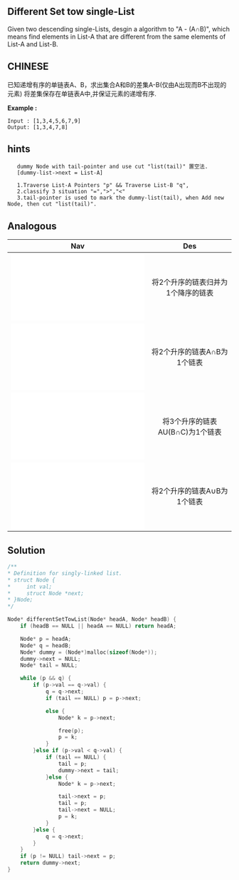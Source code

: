 ## Different Set tow single-List

Given two descending single-Lists, desgin a algorithm to "A - (A∩B)",
which means find elements in List-A that are different from the same elements of List-A and List-B.

## CHINESE
已知递增有序的单链表A、B，求出集合A和B的差集A-B(仅由A出现而B不出现的元素)
将差集保存在单链表A中,并保证元素的递增有序.

**Example :**
```
Input : [1,3,4,5,6,7,9]
Output: [1,3,4,7,8]
```

## hints
```
   dummy Node with tail-pointer and use cut "list(tail)" 置空法.
   [dummy-list->next = List-A]

   1.Traverse List-A Pointers "p" && Traverse List-B "q",
   2.classify 3 situation "=",">","<"
   3.tail-pointer is used to mark the dummy-list(tail), when Add new Node, then cut "list(tail)".
```

## Analogous
|                         Nav               |                   Des            |
| :----------------------------------------:|:--------------------------------:|
| ![descendingTowList](descendingTowList.md)|将2个升序的链表归并为1个降序的链表|
| ![interSetTowList](interSetTowList.md)    |将2个升序的链表A∩B为1个链表       |
| ![mixThreeList](mixThreeList.md)          |将3个升序的链表AU(B∩C)为1个链表   |
| ![unionSetTowList](unionSetTowList.md)    |将2个升序的链表A∪B为1个链表       |


## Solution
```c
/**
* Definition for singly-linked list.
* struct Node {
*     int val;
*     struct Node *next;
* }Node;
*/

Node* differentSetTowList(Node* headA, Node* headB) {
    if (headB == NULL || headA == NULL) return headA;

    Node* p = headA;
    Node* q = headB;
    Node* dummy = (Node*)malloc(sizeof(Node*));
    dummy->next = NULL;
    Node* tail = NULL;

    while (p && q) {
        if (p->val == q->val) {
            q = q->next;
            if (tail == NULL) p = p->next;

            else {
                Node* k = p->next;

                free(p);
                p = k;
            }
        }else if (p->val < q->val) {
            if (tail == NULL) {
                tail = p;
                dummy->next = tail;
            }else {
                Node* k = p->next;

                tail->next = p;
                tail = p;
                tail->next = NULL;
                p = k;
            }
        }else {
            q = q->next;
        }
    }
    if (p != NULL) tail->next = p;
    return dummy->next;
}
```